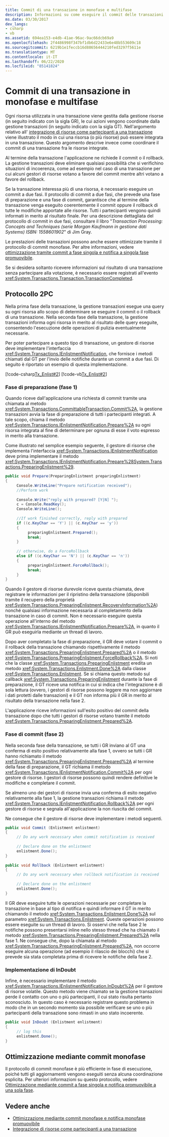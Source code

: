 ```yaml
---
title: Commit di una transazione in monofase e multifase
description: Informazioni su come eseguire il commit delle transazioni in una o due fasi in .NET. È necessario eseguire un commit a due fasi (2PC) se la transazione include più di una risorsa.
ms.date: 03/30/2017
dev_langs:
- csharp
- vb
ms.assetid: 694ea153-e4db-41ae-96ac-9ac66dcb69a9
ms.openlocfilehash: 2f4486998f347bf1db6d22433e6e48b553609c18
ms.sourcegitcommit: 6219b1e1feccb16d88656444210fed3297f5611e
ms.translationtype: MT
ms.contentlocale: it-IT
ms.lasthandoff: 06/22/2020
ms.locfileid: "85141824"
---
```

# <a name="committing-a-transaction-in-single-phase-and-multi-phase"></a>Commit di una transazione in monofase e multifase
Ogni risorsa utilizzata in una transazione viene gestita dalla gestione risorse (in seguito indicato con la sigla GR), le cui azioni vengono coordinate dalla gestione transazioni (in seguito indicato con la sigla GT). Nell'argomento relativo all' [integrazione di risorse come partecipanti a una transazione](enlisting-resources-as-participants-in-a-transaction.md) viene illustrato il modo in cui una risorsa (o più risorse) può essere integrata in una transazione. Questo argomento descrive invece come coordinare il commit di una transazione fra le risorse integrate.  
  
 Al termine della transazione l'applicazione ne richiede il commit o il rollback. La gestione transazioni deve eliminare qualsiasi possibilità che si verifichino situazioni di incoerenza, come ad esempio nel caso di una transazione per cui alcuni gestori di risorse votano a favore del commit mentre altri votano a favore del rollback.  
  
 Se la transazione interessa più di una risorsa, è necessario eseguire un commit a due fasi. Il protocollo di commit a due fasi, che prevede una fase di preparazione e una fase di commit, garantisce che al termine della transazione venga eseguito coerentemente il commit oppure il rollback di tutte le modifiche apportate alle risorse. Tutti i partecipanti vengono quindi informati in merito al risultato finale. Per una descrizione dettagliata del protocollo di commit in due fasi, consultare il libro "*Transaction Processing: Concepts and Techniques (serie Morgan Kaufmann in gestione dati Systems) ISBN: 1558601902*" di Jim Gray.  
  
 Le prestazioni delle transazioni possono anche essere ottimizzate tramite il protocollo di commit monofase. Per altre informazioni, vedere [ottimizzazione tramite commit a fase singola e notifica a singola fase promuovibile](optimization-spc-and-promotable-spn.md).  
  
 Se si desidera soltanto ricevere informazioni sul risultato di una transazione senza partecipare alla votazione, è necessario essere registrati all'evento <xref:System.Transactions.Transaction.TransactionCompleted>.  
  
## <a name="two-phase-commit-2pc"></a>Protocollo 2PC  
 Nella prima fase della transazione, la gestione transazioni esegue una query su ogni risorsa allo scopo di determinare se eseguire il commit o il rollback di una transazione. Nella seconda fase della transazione, la gestione transazioni informa ogni risorsa in merito al risultato delle query eseguite, consentendo l'esecuzione delle operazioni di pulizia eventualmente necessarie.  
  
 Per poter partecipare a questo tipo di transazione, un gestore di risorse deve implementare l'interfaccia <xref:System.Transactions.IEnlistmentNotification>, che fornisce i metodi chiamati dal GT per l'invio delle notifiche durante un commit a due fasi.  Di seguito è riportato un esempio di questa implementazione.  
  
 [!code-csharp[Tx_Enlist#2](../../../../samples/snippets/csharp/VS_Snippets_CFX/tx_enlist/cs/enlist.cs#2)]
 [!code-vb[Tx_Enlist#2](../../../../samples/snippets/visualbasic/VS_Snippets_CFX/tx_enlist/vb/enlist.vb#2)]  
  
### <a name="prepare-phase-phase-1"></a>Fase di preparazione (fase 1)  
 Quando riceve dall'applicazione una richiesta di commit tramite una chiamata al metodo <xref:System.Transactions.CommittableTransaction.Commit%2A>, la gestione transazioni avvia la fase di preparazione di tutti i partecipanti integrati. A tale scopo, chiama il metodo <xref:System.Transactions.IEnlistmentNotification.Prepare%2A> su ogni risorsa integrata al fine di determinare per ognuna di esse il voto espresso in merito alla transazione.  
  
 Come illustrato nel semplice esempio seguente, il gestore di risorse che implementa l'interfaccia <xref:System.Transactions.IEnlistmentNotification> deve prima implementare il metodo <xref:System.Transactions.IEnlistmentNotification.Prepare%28System.Transactions.PreparingEnlistment%29>.  
  
```csharp
public void Prepare(PreparingEnlistment preparingEnlistment)  
{  
     Console.WriteLine("Prepare notification received");  
     //Perform work  
  
     Console.Write("reply with prepared? [Y|N] ");  
     c = Console.ReadKey();  
     Console.WriteLine();  
  
     //If work finished correctly, reply with prepared  
     if ((c.KeyChar == 'Y') || (c.KeyChar == 'y'))  
     {  
          preparingEnlistment.Prepared();  
          break;  
     }  
  
     // otherwise, do a ForceRollback  
     else if ((c.KeyChar == 'N') || (c.KeyChar == 'n'))  
     {  
          preparingEnlistment.ForceRollback();  
          break;  
     }  
}  
```  
  
 Quando il gestore di risorse durevole riceve questa chiamata, deve registrare le informazioni per il ripristino della transazione (disponibili tramite il recupero della proprietà <xref:System.Transactions.PreparingEnlistment.RecoveryInformation%2A>) nonché qualsiasi informazione necessaria al completamento della transazione in caso di commit. Non è necessario eseguire questa operazione all'interno del metodo <xref:System.Transactions.IEnlistmentNotification.Prepare%2A>, in quanto il GR può eseguirla mediante un thread di lavoro.  
  
 Dopo aver completato la fase di preparazione, il GR deve votare il commit o il rollback della transazione chiamando rispettivamente il metodo <xref:System.Transactions.PreparingEnlistment.Prepared%2A> o il metodo <xref:System.Transactions.PreparingEnlistment.ForceRollback%2A>. Si noti che la classe <xref:System.Transactions.PreparingEnlistment> eredita un metodo <xref:System.Transactions.Enlistment.Done%2A> dalla classe <xref:System.Transactions.Enlistment>. Se si chiama questo metodo sul callback <xref:System.Transactions.PreparingEnlistment> durante la fase di preparazione, il GT riceve una notifica in cui si indica che l'integrazione è di sola lettura (ovvero, i gestori di risorse possono leggere ma non aggiornare i dati protetti dalle transazioni) e il GT non informa più il GR in merito al risultato della transazione nella fase 2.  
  
 L'applicazione riceve informazioni sull'esito positivo del commit della transazione dopo che tutti i gestori di risorse votano tramite il metodo <xref:System.Transactions.PreparingEnlistment.Prepared%2A>.  
  
### <a name="commit-phase-phase-2"></a>Fase di commit (fase 2)  
 Nella seconda fase della transazione, se tutti i GR inviano al GT una conferma di esito positivo relativamente alla fase 1, ovvero se tutti i GR hanno richiamato il metodo <xref:System.Transactions.PreparingEnlistment.Prepared%2A> al termine della fase di preparazione, il GT richiama il metodo <xref:System.Transactions.IEnlistmentNotification.Commit%2A> per ogni gestore di risorse. I gestori di risorse possono quindi rendere definitive le modifiche e completare il commit.  
  
 Se almeno uno dei gestori di risorse invia una conferma di esito negativo relativamente alla fase 1, la gestione transazioni richiama il metodo <xref:System.Transactions.IEnlistmentNotification.Rollback%2A> per ogni gestore di risorse e segnala all'applicazione la non riuscita del commit.  
  
 Ne consegue che il gestore di risorse deve implementare i metodi seguenti.  
  
```csharp
public void Commit (Enlistment enlistment)  
{  
     // Do any work necessary when commit notification is received  
  
     // Declare done on the enlistment  
     enlistment.Done();  
}  
  
public void Rollback (Enlistment enlistment)  
{  
     // Do any work necessary when rollback notification is received  
  
     // Declare done on the enlistment
     enlistment.Done();
}  
```  
  
 Il GR deve eseguire tutte le operazioni necessarie per completare la transazione in base al tipo di notifica e quindi informare il GT in merito chiamando il metodo <xref:System.Transactions.Enlistment.Done%2A> sul parametro <xref:System.Transactions.Enlistment>. Queste operazioni possono essere eseguite su un thread di lavoro. Si osservi che nella fase 2 le notifiche possono presentarsi inline nello stesso thread che ha chiamato il metodo <xref:System.Transactions.PreparingEnlistment.Prepared%2A> nella fase 1. Ne consegue che, dopo la chiamata al metodo  <xref:System.Transactions.PreparingEnlistment.Prepared%2A>, non occorre eseguire alcuna operazione (ad esempio il rilascio dei blocchi) che si prevede sia stata completata prima di ricevere le notifiche della fase 2.  
  
### <a name="implementing-indoubt"></a>Implementazione di InDoubt  
 Infine, è necessario implementare il metodo <xref:System.Transactions.IEnlistmentNotification.InDoubt%2A> per il gestore di risorse volatile. Questo metodo viene chiamato se la gestione transazioni perde il contatto con uno o più partecipanti, il cui stato risulta pertanto sconosciuto. In questo caso è necessario registrare questo problema in modo che in un secondo momento sia possibile verificare se uno o più partecipanti della transazione sono rimasti in uno stato incoerente.  
  
```csharp
public void InDoubt (Enlistment enlistment)  
{  
     // log this  
     enlistment.Done();  
}  
```  
  
## <a name="single-phase-commit-optimization"></a>Ottimizzazione mediante commit monofase  
 Il protocollo di commit monofase è più efficiente in fase di esecuzione, poiché tutti gli aggiornamenti vengono eseguiti senza alcuna coordinazione esplicita. Per ulteriori informazioni su questo protocollo, vedere [Ottimizzazione mediante commit a fase singola e notifica promuovibile a una sola fase](optimization-spc-and-promotable-spn.md).  
  
## <a name="see-also"></a>Vedere anche

- [Ottimizzazione mediante commit monofase e notifica monofase promuovibile](optimization-spc-and-promotable-spn.md)
- [Integrazione di risorse come partecipanti a una transazione](enlisting-resources-as-participants-in-a-transaction.md)
